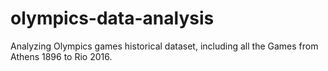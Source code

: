 # olympics-data-analysis
Analyzing Olympics games historical dataset, including all the Games from Athens 1896 to Rio 2016.
